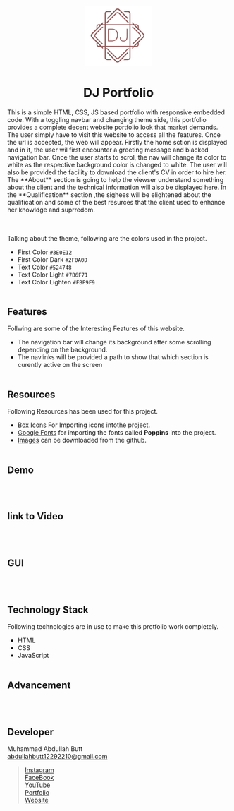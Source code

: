 <p align = "center">
  <img src = "/img/Logo.png" width = "150">
</p>
<h1 align = "center">DJ Portfolio</h1>
This is a simple HTML, CSS, JS based portfolio with responsive embedded code. With a toggling navbar and changing theme side, this portfolio provides a complete decent website portfolio look that market demands.
<br>
The user simply have to visit this website to access all the features. Once the url is accepted, the web will appear. Firstly the home sction is displayed and in it, the user wil first encounter a greeting message and blacked navigation bar. Once the user starts to scrol, the nav will change its color to white as the respective background color is changed to white. The user will also be provided the facility to download the client's CV in order to hire her. The **About** section is going to help the viewser understand something about the client and the technical information will also be displayed here. In the **Qualification** section ,the sighees will be elightened about the qualification and some of the best resurces that the client used to enhance her knowldge and suprredom. 

<br><br>
Talking about the theme, following are the colors used in the project.
- First Color `#3E0E12`
- First Color Dark `#2F0A0D`
- Text Color `#524748`
- Text Color Light `#7B6F71`
- Text Color Lighten `#FBF9F9`
<br><br>

## Features
Follwing are some of the Interesting Features of this website.
- The navigation bar will change its background after some scrolling depending on the background.
- The navlinks will be provided a path to show that which section is curently active on the screen
<br><br>

## Resources
Following Resources has been used for this project.
- [Box Icons](https://boxicons.com/usage#import-css) For Importing icons intothe project.
- [Google Fonts](https://fonts.google.com/specimen/Poppins?query=pop) for importing the fonts called **Poppins** into the project.
- [Images](/img) can be downloaded from the github.
<br><br>

## Demo
<br><br>

## link to Video
<br><br>

## GUI
<br><br>

## Technology Stack
Following technologies are in use to make this protfolio work completely.
- HTML
- CSS
- JavaScript
<br><br>

## Advancement
<br><br>

## Developer
Muhammad Abdullah Butt <br>
abdullahbutt12292210@gmail.com <br>
> [Instagram](https://www.instagram.com/abdullah.butt.22/)<br>
> [FaceBook](https://www.facebook.com/profile.php?id=100076291614529)<br>
> [YouTube](https://www.youtube.com/channel/UCnuOFQyMywg-KuoN-lmav1Q)<br>
> [Portfolio](https://rebrand.ly/muhammadabdullahPortfolio)<br>
> [Website](#)
